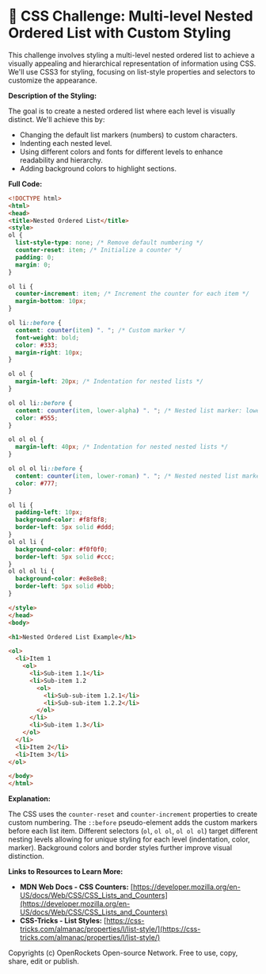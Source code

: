 # 🐞 CSS Challenge:  Multi-level Nested Ordered List with Custom Styling


This challenge involves styling a multi-level nested ordered list to achieve a visually appealing and hierarchical representation of information using CSS.  We'll use CSS3 for styling, focusing on list-style properties and selectors to customize the appearance.


**Description of the Styling:**

The goal is to create a nested ordered list where each level is visually distinct.  We'll achieve this by:

*   Changing the default list markers (numbers) to custom characters.
*   Indenting each nested level.
*   Using different colors and fonts for different levels to enhance readability and hierarchy.
*   Adding background colors to highlight sections.


**Full Code:**

```html
<!DOCTYPE html>
<html>
<head>
<title>Nested Ordered List</title>
<style>
ol {
  list-style-type: none; /* Remove default numbering */
  counter-reset: item; /* Initialize a counter */
  padding: 0;
  margin: 0;
}

ol li {
  counter-increment: item; /* Increment the counter for each item */
  margin-bottom: 10px;
}

ol li::before {
  content: counter(item) ". "; /* Custom marker */
  font-weight: bold;
  color: #333;
  margin-right: 10px;
}

ol ol {
  margin-left: 20px; /* Indentation for nested lists */
}

ol ol li::before {
  content: counter(item, lower-alpha) ". "; /* Nested list marker: lowercase letters */
  color: #555;
}

ol ol ol {
  margin-left: 40px; /* Indentation for nested nested lists */
}

ol ol ol li::before {
  content: counter(item, lower-roman) ". "; /* Nested nested list marker: lowercase roman */
  color: #777;
}

ol li {
  padding-left: 10px;
  background-color: #f8f8f8;
  border-left: 5px solid #ddd;
}
ol ol li {
  background-color: #f0f0f0;
  border-left: 5px solid #ccc;
}
ol ol ol li {
  background-color: #e8e8e8;
  border-left: 5px solid #bbb;
}

</style>
</head>
<body>

<h1>Nested Ordered List Example</h1>

<ol>
  <li>Item 1
    <ol>
      <li>Sub-item 1.1</li>
      <li>Sub-item 1.2
        <ol>
          <li>Sub-sub-item 1.2.1</li>
          <li>Sub-sub-item 1.2.2</li>
        </ol>
      </li>
      <li>Sub-item 1.3</li>
    </ol>
  </li>
  <li>Item 2</li>
  <li>Item 3</li>
</ol>

</body>
</html>
```


**Explanation:**

The CSS uses the `counter-reset` and `counter-increment` properties to create custom numbering.  The `::before` pseudo-element adds the custom markers before each list item.  Different selectors (`ol`, `ol ol`, `ol ol ol`) target different nesting levels allowing for unique styling for each level (indentation, color, marker).  Background colors and border styles further improve visual distinction.


**Links to Resources to Learn More:**

*   **MDN Web Docs - CSS Counters:** [https://developer.mozilla.org/en-US/docs/Web/CSS/CSS_Lists_and_Counters](https://developer.mozilla.org/en-US/docs/Web/CSS/CSS_Lists_and_Counters)
*   **CSS-Tricks - List Styles:** [https://css-tricks.com/almanac/properties/l/list-style/](https://css-tricks.com/almanac/properties/l/list-style/)


Copyrights (c) OpenRockets Open-source Network. Free to use, copy, share, edit or publish.

